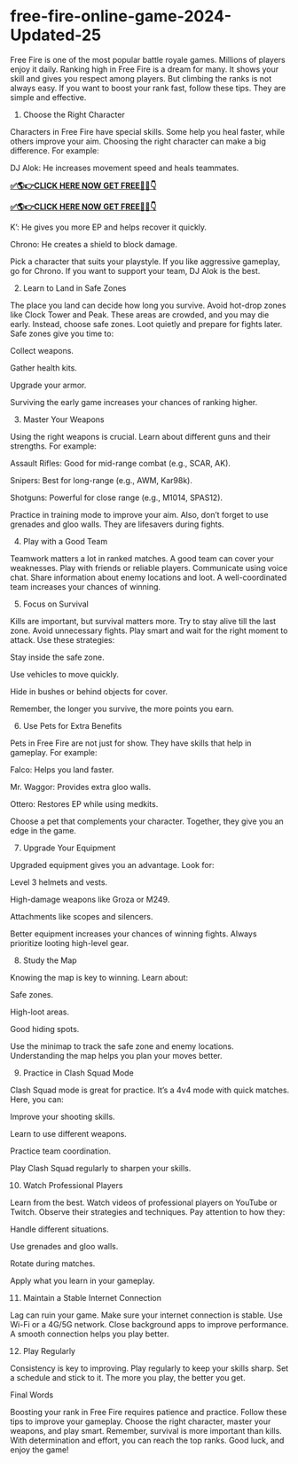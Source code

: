 # free-fire-online-game-2024-Updated-25
Free Fire is one of the most popular battle royale games. Millions of players enjoy it daily. Ranking high in Free Fire is a dream for many. It shows your skill and gives you respect among players. But climbing the ranks is not always easy. If you want to boost your rank fast, follow these tips. They are simple and effective.

1. Choose the Right Character

Characters in Free Fire have special skills. Some help you heal faster, while others improve your aim. Choosing the right character can make a big difference. For example:

DJ Alok: He increases movement speed and heals teammates.

**[✅🌎👉CLICK HERE NOW GET FREE📌✅👇](https://giftcardshopzone.com/freefiregame24/freefirxsax.html)**

**[✅🌎👉CLICK HERE NOW GET FREE📌✅👇](https://giftcardshopzone.com/freefiregame24/freefirxsax.html)**

K’: He gives you more EP and helps recover it quickly.

Chrono: He creates a shield to block damage.

Pick a character that suits your playstyle. If you like aggressive gameplay, go for Chrono. If you want to support your team, DJ Alok is the best.

2. Learn to Land in Safe Zones

The place you land can decide how long you survive. Avoid hot-drop zones like Clock Tower and Peak. These areas are crowded, and you may die early. Instead, choose safe zones. Loot quietly and prepare for fights later. Safe zones give you time to:

Collect weapons.

Gather health kits.

Upgrade your armor.

Surviving the early game increases your chances of ranking higher.

3. Master Your Weapons

Using the right weapons is crucial. Learn about different guns and their strengths. For example:

Assault Rifles: Good for mid-range combat (e.g., SCAR, AK).

Snipers: Best for long-range (e.g., AWM, Kar98k).

Shotguns: Powerful for close range (e.g., M1014, SPAS12).

Practice in training mode to improve your aim. Also, don’t forget to use grenades and gloo walls. They are lifesavers during fights.

4. Play with a Good Team

Teamwork matters a lot in ranked matches. A good team can cover your weaknesses. Play with friends or reliable players. Communicate using voice chat. Share information about enemy locations and loot. A well-coordinated team increases your chances of winning.

5. Focus on Survival

Kills are important, but survival matters more. Try to stay alive till the last zone. Avoid unnecessary fights. Play smart and wait for the right moment to attack. Use these strategies:

Stay inside the safe zone.

Use vehicles to move quickly.

Hide in bushes or behind objects for cover.

Remember, the longer you survive, the more points you earn.

6. Use Pets for Extra Benefits

Pets in Free Fire are not just for show. They have skills that help in gameplay. For example:

Falco: Helps you land faster.

Mr. Waggor: Provides extra gloo walls.

Ottero: Restores EP while using medkits.

Choose a pet that complements your character. Together, they give you an edge in the game.

7. Upgrade Your Equipment

Upgraded equipment gives you an advantage. Look for:

Level 3 helmets and vests.

High-damage weapons like Groza or M249.

Attachments like scopes and silencers.

Better equipment increases your chances of winning fights. Always prioritize looting high-level gear.

8. Study the Map

Knowing the map is key to winning. Learn about:

Safe zones.

High-loot areas.

Good hiding spots.

Use the minimap to track the safe zone and enemy locations. Understanding the map helps you plan your moves better.

9. Practice in Clash Squad Mode

Clash Squad mode is great for practice. It’s a 4v4 mode with quick matches. Here, you can:

Improve your shooting skills.

Learn to use different weapons.

Practice team coordination.

Play Clash Squad regularly to sharpen your skills.

10. Watch Professional Players

Learn from the best. Watch videos of professional players on YouTube or Twitch. Observe their strategies and techniques. Pay attention to how they:

Handle different situations.

Use grenades and gloo walls.

Rotate during matches.

Apply what you learn in your gameplay.

11. Maintain a Stable Internet Connection

Lag can ruin your game. Make sure your internet connection is stable. Use Wi-Fi or a 4G/5G network. Close background apps to improve performance. A smooth connection helps you play better.

12. Play Regularly

Consistency is key to improving. Play regularly to keep your skills sharp. Set a schedule and stick to it. The more you play, the better you get.

Final Words

Boosting your rank in Free Fire requires patience and practice. Follow these tips to improve your gameplay. Choose the right character, master your weapons, and play smart. Remember, survival is more important than kills. With determination and effort, you can reach the top ranks. Good luck, and enjoy the game!

